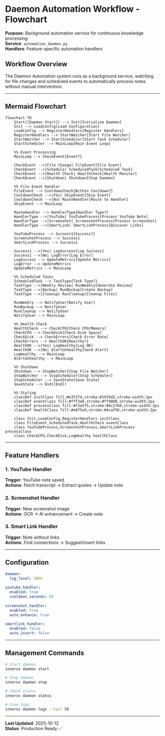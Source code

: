 # Daemon Automation Workflow - Flowchart

**Purpose**: Background automation service for continuous knowledge processing  
**Service**: `automation_daemon.py`  
**Handlers**: Feature-specific automation handlers

## Workflow Overview

The Daemon Automation system runs as a background service, watching for file changes and scheduled events to automatically process notes without manual intervention.

---

## Mermaid Flowchart

```mermaid
flowchart TD
    Start([Daemon Start]) --> Init[Initialize Daemon]
    Init --> LoadConfig[Load Configuration]
    LoadConfig --> RegisterHandlers[Register Handlers]
    RegisterHandlers --> StartWatcher[Start File Watcher]
    StartWatcher --> StartScheduler[Start Task Scheduler]
    StartScheduler --> MainLoop[Main Event Loop]
    
    %% Event Processing
    MainLoop --> CheckEvent{Event?}
    
    CheckEvent -->|File Change| FileEvent[File Event]
    CheckEvent -->|Schedule| ScheduledTask[Scheduled Task]
    CheckEvent -->|Health Check| HealthCheck[Health Monitor]
    CheckEvent -->|Shutdown| Shutdown[Stop Daemon]
    
    %% File Event Handler
    FileEvent --> CooldownCheck{Within Cooldown?}
    CooldownCheck -->|Yes| SkipEvent[Skip Event]
    CooldownCheck -->|No| RouteHandler[Route to Handler]
    SkipEvent --> MainLoop
    
    RouteHandler --> HandlerType{Handler Type?}
    HandlerType -->|YouTube| YouTubeProcess[Process YouTube Note]
    HandlerType -->|Screenshot| ScreenshotProcess[Process Screenshot]
    HandlerType -->|SmartLink| SmartLinkProcess[Discover Links]
    
    YouTubeProcess --> Success1{Success?}
    ScreenshotProcess --> Success1
    SmartLinkProcess --> Success1
    
    Success1 -->|Yes| LogSuccess[Log Success]
    Success1 -->|No| LogError[Log Error]
    LogSuccess --> UpdateMetrics[Update Metrics]
    LogError --> UpdateMetrics
    UpdateMetrics --> MainLoop
    
    %% Scheduled Tasks
    ScheduledTask --> TaskType{Task Type?}
    TaskType -->|Weekly Review| RunWeekly[Generate Review]
    TaskType -->|Backup| RunBackup[Create Backup]
    TaskType -->|Cleanup| RunCleanup[Cleanup Files]
    
    RunWeekly --> NotifyUser[Notify User]
    RunBackup --> NotifyUser
    RunCleanup --> NotifyUser
    NotifyUser --> MainLoop
    
    %% Health Check
    HealthCheck --> CheckCPU[Check CPU/Memory]
    CheckCPU --> CheckDisk[Check Disk Space]
    CheckDisk --> CheckErrors[Check Error Rate]
    CheckErrors --> HealthOK{Healthy?}
    HealthOK -->|Yes| LogHealthy[Log OK]
    HealthOK -->|No| AlertUnhealthy[Send Alert]
    LogHealthy --> MainLoop
    AlertUnhealthy --> MainLoop
    
    %% Shutdown
    Shutdown --> StopWatcher[Stop File Watcher]
    StopWatcher --> StopScheduler[Stop Scheduler]
    StopScheduler --> SaveState[Save State]
    SaveState --> End([End])

    %% Styling
    classDef initClass fill:#e3f2fd,stroke:#1976d2,stroke-width:2px
    classDef eventClass fill:#fff3e0,stroke:#ff9800,stroke-width:2px
    classDef processClass fill:#f3e5f5,stroke:#9c27b0,stroke-width:2px
    classDef healthClass fill:#e8f5e9,stroke:#4caf50,stroke-width:2px
    
    class Init,LoadConfig,RegisterHandlers initClass
    class FileEvent,ScheduledTask,HealthCheck eventClass
    class YouTubeProcess,ScreenshotProcess,SmartLinkProcess processClass
    class CheckCPU,CheckDisk,LogHealthy healthClass
```

---

## Feature Handlers

### 1. YouTube Handler
**Trigger**: YouTube note saved  
**Actions**: Fetch transcript → Extract quotes → Update note

### 2. Screenshot Handler
**Trigger**: New screenshot image  
**Actions**: OCR → AI enhancement → Create note

### 3. Smart Link Handler
**Trigger**: Note without links  
**Actions**: Find connections → Suggest/insert links

---

## Configuration

```yaml
daemon:
  log_level: INFO
  
youtube_handler:
  enabled: true
  cooldown_seconds: 60
  
screenshot_handler:
  enabled: true
  auto_enhance: true
  
smartlink_handler:
  enabled: false
  auto_insert: false
```

---

## Management Commands

```bash
# Start daemon
inneros daemon start

# Stop daemon
inneros daemon stop

# Check status
inneros daemon status

# View logs
inneros daemon logs --tail 50
```

---

**Last Updated**: 2025-10-12  
**Status**: Production Ready ✅
